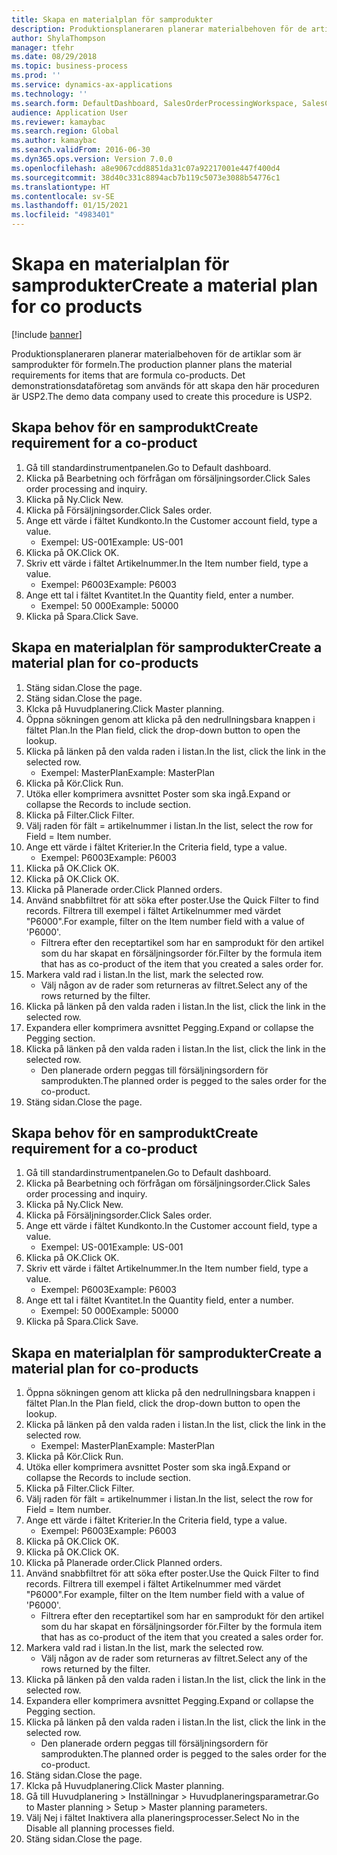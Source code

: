 ```yaml
---
title: Skapa en materialplan för samprodukter
description: Produktionsplaneraren planerar materialbehoven för de artiklar som är samprodukter för formeln.
author: ShylaThompson
manager: tfehr
ms.date: 08/29/2018
ms.topic: business-process
ms.prod: ''
ms.service: dynamics-ax-applications
ms.technology: ''
ms.search.form: DefaultDashboard, SalesOrderProcessingWorkspace, SalesCreateOrder, SalesTable, ReqCreatePlanWorkspace, ReqTransPlanCard, SysQueryForm, ReqTransPo
audience: Application User
ms.reviewer: kamaybac
ms.search.region: Global
ms.author: kamaybac
ms.search.validFrom: 2016-06-30
ms.dyn365.ops.version: Version 7.0.0
ms.openlocfilehash: a8e9067cdd8851da31c07a92217001e447f400d4
ms.sourcegitcommit: 38d40c331c8894acb7b119c5073e3088b54776c1
ms.translationtype: HT
ms.contentlocale: sv-SE
ms.lasthandoff: 01/15/2021
ms.locfileid: "4983401"
---
```

# <a name="create-a-material-plan-for-co-products"></a><span data-ttu-id="243d0-103">Skapa en materialplan för samprodukter</span><span class="sxs-lookup"><span data-stu-id="243d0-103">Create a material plan for co products</span></span>

[!include [banner](../../includes/banner.md)]

<span data-ttu-id="243d0-104">Produktionsplaneraren planerar materialbehoven för de artiklar som är samprodukter för formeln.</span><span class="sxs-lookup"><span data-stu-id="243d0-104">The production planner plans the material requirements for items that are formula co-products.</span></span> <span data-ttu-id="243d0-105">Det demonstrationsdataföretag som används för att skapa den här proceduren är USP2.</span><span class="sxs-lookup"><span data-stu-id="243d0-105">The demo data company used to create this procedure is USP2.</span></span>


## <a name="create-requirement-for-a-co-product"></a><span data-ttu-id="243d0-106">Skapa behov för en samprodukt</span><span class="sxs-lookup"><span data-stu-id="243d0-106">Create requirement for a co-product</span></span>
1. <span data-ttu-id="243d0-107">Gå till standardinstrumentpanelen.</span><span class="sxs-lookup"><span data-stu-id="243d0-107">Go to Default dashboard.</span></span>
2. <span data-ttu-id="243d0-108">Klicka på Bearbetning och förfrågan om försäljningsorder.</span><span class="sxs-lookup"><span data-stu-id="243d0-108">Click Sales order processing and inquiry.</span></span>
3. <span data-ttu-id="243d0-109">Klicka på Ny.</span><span class="sxs-lookup"><span data-stu-id="243d0-109">Click New.</span></span>
4. <span data-ttu-id="243d0-110">Klicka på Försäljningsorder.</span><span class="sxs-lookup"><span data-stu-id="243d0-110">Click Sales order.</span></span>
5. <span data-ttu-id="243d0-111">Ange ett värde i fältet Kundkonto.</span><span class="sxs-lookup"><span data-stu-id="243d0-111">In the Customer account field, type a value.</span></span>
    * <span data-ttu-id="243d0-112">Exempel: US-001</span><span class="sxs-lookup"><span data-stu-id="243d0-112">Example: US-001</span></span>  
6. <span data-ttu-id="243d0-113">Klicka på OK.</span><span class="sxs-lookup"><span data-stu-id="243d0-113">Click OK.</span></span>
7. <span data-ttu-id="243d0-114">Skriv ett värde i fältet Artikelnummer.</span><span class="sxs-lookup"><span data-stu-id="243d0-114">In the Item number field, type a value.</span></span>
    * <span data-ttu-id="243d0-115">Exempel: P6003</span><span class="sxs-lookup"><span data-stu-id="243d0-115">Example: P6003</span></span>  
8. <span data-ttu-id="243d0-116">Ange ett tal i fältet Kvantitet.</span><span class="sxs-lookup"><span data-stu-id="243d0-116">In the Quantity field, enter a number.</span></span>
    * <span data-ttu-id="243d0-117">Exempel: 50 000</span><span class="sxs-lookup"><span data-stu-id="243d0-117">Example: 50000</span></span>  
9. <span data-ttu-id="243d0-118">Klicka på Spara.</span><span class="sxs-lookup"><span data-stu-id="243d0-118">Click Save.</span></span>

## <a name="create-a-material-plan-for-co-products"></a><span data-ttu-id="243d0-119">Skapa en materialplan för samprodukter</span><span class="sxs-lookup"><span data-stu-id="243d0-119">Create a material plan for co-products</span></span>
1. <span data-ttu-id="243d0-120">Stäng sidan.</span><span class="sxs-lookup"><span data-stu-id="243d0-120">Close the page.</span></span>
2. <span data-ttu-id="243d0-121">Stäng sidan.</span><span class="sxs-lookup"><span data-stu-id="243d0-121">Close the page.</span></span>
3. <span data-ttu-id="243d0-122">Klcka på Huvudplanering.</span><span class="sxs-lookup"><span data-stu-id="243d0-122">Click Master planning.</span></span>
4. <span data-ttu-id="243d0-123">Öppna sökningen genom att klicka på den nedrullningsbara knappen i fältet Plan.</span><span class="sxs-lookup"><span data-stu-id="243d0-123">In the Plan field, click the drop-down button to open the lookup.</span></span>
5. <span data-ttu-id="243d0-124">Klicka på länken på den valda raden i listan.</span><span class="sxs-lookup"><span data-stu-id="243d0-124">In the list, click the link in the selected row.</span></span>
    * <span data-ttu-id="243d0-125">Exempel: MasterPlan</span><span class="sxs-lookup"><span data-stu-id="243d0-125">Example: MasterPlan</span></span>  
6. <span data-ttu-id="243d0-126">Klicka på Kör.</span><span class="sxs-lookup"><span data-stu-id="243d0-126">Click Run.</span></span>
7. <span data-ttu-id="243d0-127">Utöka eller komprimera avsnittet Poster som ska ingå.</span><span class="sxs-lookup"><span data-stu-id="243d0-127">Expand or collapse the Records to include section.</span></span>
8. <span data-ttu-id="243d0-128">Klicka på Filter.</span><span class="sxs-lookup"><span data-stu-id="243d0-128">Click Filter.</span></span>
9. <span data-ttu-id="243d0-129">Välj raden för fält = artikelnummer i listan.</span><span class="sxs-lookup"><span data-stu-id="243d0-129">In the list, select the row for Field = Item number.</span></span>
10. <span data-ttu-id="243d0-130">Ange ett värde i fältet Kriterier.</span><span class="sxs-lookup"><span data-stu-id="243d0-130">In the Criteria field, type a value.</span></span>
    * <span data-ttu-id="243d0-131">Exempel: P6003</span><span class="sxs-lookup"><span data-stu-id="243d0-131">Example: P6003</span></span>  
11. <span data-ttu-id="243d0-132">Klicka på OK.</span><span class="sxs-lookup"><span data-stu-id="243d0-132">Click OK.</span></span>
12. <span data-ttu-id="243d0-133">Klicka på OK.</span><span class="sxs-lookup"><span data-stu-id="243d0-133">Click OK.</span></span>
13. <span data-ttu-id="243d0-134">Klicka på Planerade order.</span><span class="sxs-lookup"><span data-stu-id="243d0-134">Click Planned orders.</span></span>
14. <span data-ttu-id="243d0-135">Använd snabbfiltret för att söka efter poster.</span><span class="sxs-lookup"><span data-stu-id="243d0-135">Use the Quick Filter to find records.</span></span> <span data-ttu-id="243d0-136">Filtrera till exempel i fältet Artikelnummer med värdet "P6000".</span><span class="sxs-lookup"><span data-stu-id="243d0-136">For example, filter on the Item number field with a value of 'P6000'.</span></span>
    * <span data-ttu-id="243d0-137">Filtrera efter den receptartikel som har en samprodukt för den artikel som du har skapat en försäljningsorder för.</span><span class="sxs-lookup"><span data-stu-id="243d0-137">Filter by the formula item that has as co-product of the item that you created a sales order for.</span></span>  
15. <span data-ttu-id="243d0-138">Markera vald rad i listan.</span><span class="sxs-lookup"><span data-stu-id="243d0-138">In the list, mark the selected row.</span></span>
    * <span data-ttu-id="243d0-139">Välj någon av de rader som returneras av filtret.</span><span class="sxs-lookup"><span data-stu-id="243d0-139">Select any of the rows returned by the filter.</span></span>  
16. <span data-ttu-id="243d0-140">Klicka på länken på den valda raden i listan.</span><span class="sxs-lookup"><span data-stu-id="243d0-140">In the list, click the link in the selected row.</span></span>
17. <span data-ttu-id="243d0-141">Expandera eller komprimera avsnittet Pegging.</span><span class="sxs-lookup"><span data-stu-id="243d0-141">Expand or collapse the Pegging section.</span></span>
18. <span data-ttu-id="243d0-142">Klicka på länken på den valda raden i listan.</span><span class="sxs-lookup"><span data-stu-id="243d0-142">In the list, click the link in the selected row.</span></span>
    * <span data-ttu-id="243d0-143">Den planerade ordern peggas till försäljningsordern för samprodukten.</span><span class="sxs-lookup"><span data-stu-id="243d0-143">The planned order is pegged to the sales order for the co-product.</span></span>  
19. <span data-ttu-id="243d0-144">Stäng sidan.</span><span class="sxs-lookup"><span data-stu-id="243d0-144">Close the page.</span></span>

## <a name="create-requirement-for-a-co-product"></a><span data-ttu-id="243d0-145">Skapa behov för en samprodukt</span><span class="sxs-lookup"><span data-stu-id="243d0-145">Create requirement for a co-product</span></span>
1. <span data-ttu-id="243d0-146">Gå till standardinstrumentpanelen.</span><span class="sxs-lookup"><span data-stu-id="243d0-146">Go to Default dashboard.</span></span>
2. <span data-ttu-id="243d0-147">Klicka på Bearbetning och förfrågan om försäljningsorder.</span><span class="sxs-lookup"><span data-stu-id="243d0-147">Click Sales order processing and inquiry.</span></span>
3. <span data-ttu-id="243d0-148">Klicka på Ny.</span><span class="sxs-lookup"><span data-stu-id="243d0-148">Click New.</span></span>
4. <span data-ttu-id="243d0-149">Klicka på Försäljningsorder.</span><span class="sxs-lookup"><span data-stu-id="243d0-149">Click Sales order.</span></span>
5. <span data-ttu-id="243d0-150">Ange ett värde i fältet Kundkonto.</span><span class="sxs-lookup"><span data-stu-id="243d0-150">In the Customer account field, type a value.</span></span>
    * <span data-ttu-id="243d0-151">Exempel: US-001</span><span class="sxs-lookup"><span data-stu-id="243d0-151">Example: US-001</span></span>  
6. <span data-ttu-id="243d0-152">Klicka på OK.</span><span class="sxs-lookup"><span data-stu-id="243d0-152">Click OK.</span></span>
7. <span data-ttu-id="243d0-153">Skriv ett värde i fältet Artikelnummer.</span><span class="sxs-lookup"><span data-stu-id="243d0-153">In the Item number field, type a value.</span></span>
    * <span data-ttu-id="243d0-154">Exempel: P6003</span><span class="sxs-lookup"><span data-stu-id="243d0-154">Example: P6003</span></span>  
8. <span data-ttu-id="243d0-155">Ange ett tal i fältet Kvantitet.</span><span class="sxs-lookup"><span data-stu-id="243d0-155">In the Quantity field, enter a number.</span></span>
    * <span data-ttu-id="243d0-156">Exempel: 50 000</span><span class="sxs-lookup"><span data-stu-id="243d0-156">Example: 50000</span></span>  
9. <span data-ttu-id="243d0-157">Klicka på Spara.</span><span class="sxs-lookup"><span data-stu-id="243d0-157">Click Save.</span></span>

## <a name="create-a-material-plan-for-co-products"></a><span data-ttu-id="243d0-158">Skapa en materialplan för samprodukter</span><span class="sxs-lookup"><span data-stu-id="243d0-158">Create a material plan for co-products</span></span>
1. <span data-ttu-id="243d0-159">Öppna sökningen genom att klicka på den nedrullningsbara knappen i fältet Plan.</span><span class="sxs-lookup"><span data-stu-id="243d0-159">In the Plan field, click the drop-down button to open the lookup.</span></span>
2. <span data-ttu-id="243d0-160">Klicka på länken på den valda raden i listan.</span><span class="sxs-lookup"><span data-stu-id="243d0-160">In the list, click the link in the selected row.</span></span>
    * <span data-ttu-id="243d0-161">Exempel: MasterPlan</span><span class="sxs-lookup"><span data-stu-id="243d0-161">Example: MasterPlan</span></span>  
3. <span data-ttu-id="243d0-162">Klicka på Kör.</span><span class="sxs-lookup"><span data-stu-id="243d0-162">Click Run.</span></span>
4. <span data-ttu-id="243d0-163">Utöka eller komprimera avsnittet Poster som ska ingå.</span><span class="sxs-lookup"><span data-stu-id="243d0-163">Expand or collapse the Records to include section.</span></span>
5. <span data-ttu-id="243d0-164">Klicka på Filter.</span><span class="sxs-lookup"><span data-stu-id="243d0-164">Click Filter.</span></span>
6. <span data-ttu-id="243d0-165">Välj raden för fält = artikelnummer i listan.</span><span class="sxs-lookup"><span data-stu-id="243d0-165">In the list, select the row for Field = Item number.</span></span>
7. <span data-ttu-id="243d0-166">Ange ett värde i fältet Kriterier.</span><span class="sxs-lookup"><span data-stu-id="243d0-166">In the Criteria field, type a value.</span></span>
    * <span data-ttu-id="243d0-167">Exempel: P6003</span><span class="sxs-lookup"><span data-stu-id="243d0-167">Example: P6003</span></span>  
8. <span data-ttu-id="243d0-168">Klicka på OK.</span><span class="sxs-lookup"><span data-stu-id="243d0-168">Click OK.</span></span>
9. <span data-ttu-id="243d0-169">Klicka på OK.</span><span class="sxs-lookup"><span data-stu-id="243d0-169">Click OK.</span></span>
10. <span data-ttu-id="243d0-170">Klicka på Planerade order.</span><span class="sxs-lookup"><span data-stu-id="243d0-170">Click Planned orders.</span></span>
11. <span data-ttu-id="243d0-171">Använd snabbfiltret för att söka efter poster.</span><span class="sxs-lookup"><span data-stu-id="243d0-171">Use the Quick Filter to find records.</span></span> <span data-ttu-id="243d0-172">Filtrera till exempel i fältet Artikelnummer med värdet "P6000".</span><span class="sxs-lookup"><span data-stu-id="243d0-172">For example, filter on the Item number field with a value of 'P6000'.</span></span>
    * <span data-ttu-id="243d0-173">Filtrera efter den receptartikel som har en samprodukt för den artikel som du har skapat en försäljningsorder för.</span><span class="sxs-lookup"><span data-stu-id="243d0-173">Filter by the formula item that has as co-product of the item that you created a sales order for.</span></span>  
12. <span data-ttu-id="243d0-174">Markera vald rad i listan.</span><span class="sxs-lookup"><span data-stu-id="243d0-174">In the list, mark the selected row.</span></span>
    * <span data-ttu-id="243d0-175">Välj någon av de rader som returneras av filtret.</span><span class="sxs-lookup"><span data-stu-id="243d0-175">Select any of the rows returned by the filter.</span></span>  
13. <span data-ttu-id="243d0-176">Klicka på länken på den valda raden i listan.</span><span class="sxs-lookup"><span data-stu-id="243d0-176">In the list, click the link in the selected row.</span></span>
14. <span data-ttu-id="243d0-177">Expandera eller komprimera avsnittet Pegging.</span><span class="sxs-lookup"><span data-stu-id="243d0-177">Expand or collapse the Pegging section.</span></span>
15. <span data-ttu-id="243d0-178">Klicka på länken på den valda raden i listan.</span><span class="sxs-lookup"><span data-stu-id="243d0-178">In the list, click the link in the selected row.</span></span>
    * <span data-ttu-id="243d0-179">Den planerade ordern peggas till försäljningsordern för samprodukten.</span><span class="sxs-lookup"><span data-stu-id="243d0-179">The planned order is pegged to the sales order for the co-product.</span></span>  
16. <span data-ttu-id="243d0-180">Stäng sidan.</span><span class="sxs-lookup"><span data-stu-id="243d0-180">Close the page.</span></span>
17. <span data-ttu-id="243d0-181">Klcka på Huvudplanering.</span><span class="sxs-lookup"><span data-stu-id="243d0-181">Click Master planning.</span></span>
18. <span data-ttu-id="243d0-182">Gå till Huvudplanering > Inställningar > Huvudplaneringsparametrar.</span><span class="sxs-lookup"><span data-stu-id="243d0-182">Go to Master planning > Setup > Master planning parameters.</span></span>
19. <span data-ttu-id="243d0-183">Välj Nej i fältet Inaktivera alla planeringsprocesser.</span><span class="sxs-lookup"><span data-stu-id="243d0-183">Select No in the Disable all planning processes field.</span></span>
20. <span data-ttu-id="243d0-184">Stäng sidan.</span><span class="sxs-lookup"><span data-stu-id="243d0-184">Close the page.</span></span>

